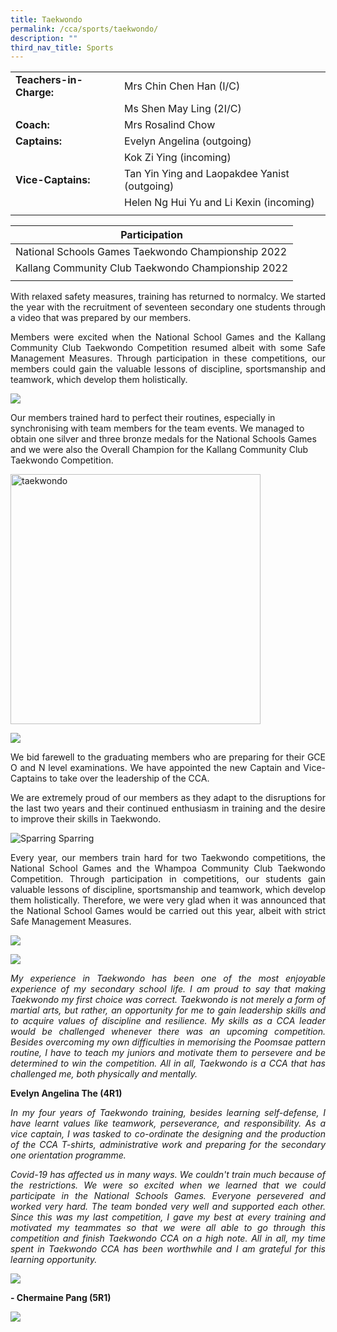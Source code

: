 ```yaml
---
title: Taekwondo
permalink: /cca/sports/taekwondo/
description: ""
third_nav_title: Sports
---
```

|  |  | 
| -------- | -------- |
|**Teachers-in-Charge:**   | Mrs Chin Chen Han (I/C)  |  
| |Ms Shen May Ling (2I/C) |
|**Coach:** | Mrs Rosalind Chow|
|**Captains:** |Evelyn Angelina (outgoing) |
| |Kok Zi Ying (incoming) |
|**Vice-Captains:** |Tan Yin Ying and Laopakdee Yanist (outgoing)    |
| |Helen Ng Hui Yu and Li Kexin (incoming) |
| | |


|**Participation** | 
| --|
|  National Schools Games Taekwondo Championship 2022|  
| Kallang Community Club Taekwondo Championship 2022 |  
| |

<p style="text-align:justify">With relaxed safety measures, training has returned to normalcy. We started the year with the recruitment of seventeen secondary one students through a video that was prepared by our members.</p>

<p style="text-align:justify">Members were excited when the National School Games and the Kallang Community Club Taekwondo Competition resumed albeit with some Safe Management Measures.  Through participation in these competitions, our members could gain the valuable lessons of discipline, sportsmanship and teamwork, which develop them holistically. 

![](/images/Cca/cca-taekd-01.jpg)

Our members trained hard to perfect their routines, especially in synchronising with team members for the team events. We managed to obtain one silver and three bronze medals for the National Schools Games and we were also the Overall Champion for the Kallang Community Club Taekwondo Competition. </p>

<img src="/images/Cca/cca-taekd-03.jpg" alt="taekwondo" style="width:400px" />


![](/images/Cca/cca-taekd-02.jpg)

<p style="text-align:justify">We bid farewell to the graduating members who are preparing for their GCE O and N level examinations. We have appointed the new Captain and Vice-Captains to take over the leadership of the CCA.  </p>

<p style="text-align:justify">We are extremely proud of our members as they adapt to the disruptions for the last two years and their continued enthusiasm in training and the desire to improve their skills in Taekwondo. </p>





![Sparring](/images/Cca/cca-taekwondo-04.jpg)
Sparring

<p style="text-align:justify">Every year, our members train hard for two Taekwondo competitions, the National School Games and the Whampoa Community Club Taekwondo Competition. Through participation in competitions, our students gain valuable lessons of discipline, sportsmanship and teamwork, which develop them holistically. Therefore, we were very glad when it was announced that the National School Games would be carried out this year, albeit with strict Safe Management Measures.</p>

![](/images/Cca/cca-taekwondo-03.jpg)


<p style="text-align:justify">

</p>


<p style="text-align:justify">
</p>

<p style="text-align:justify">
</p>

![](/images/Cca/cca-taekwondo-01.jpg)

<p style="text-align:justify; font-style:italic">
My experience in Taekwondo has been one of the most enjoyable experience of my secondary school life. I am proud to say that making Taekwondo my first choice was correct. Taekwondo is not merely a form of martial arts, but rather, an opportunity for me to gain leadership skills and to acquire values of discipline and resilience. My skills as a CCA leader would be challenged whenever there was an upcoming competition. Besides overcoming my own difficulties in memorising the Poomsae pattern routine, I have to teach my juniors and motivate them to persevere and be determined to win the competition. All in all, Taekwondo is a CCA that has challenged me, both physically and mentally. </p>

<p style="text-align:justify; font-style:italic">
</p>

**Evelyn Angelina The (4R1)**

 
<p style="text-align:justify; font-style:italic">
In my four years of Taekwondo training, besides learning self-defense, I have learnt values like teamwork, perseverance, and responsibility. As a vice captain, I was tasked to co-ordinate the designing and the production of the CCA T-shirts, administrative work and preparing for the secondary one orientation programme. </p>

<p style="text-align:justify; font-style:italic">Covid-19 has affected us in many ways. We couldn't train much because of the restrictions. We were so excited when we learned that we could participate in the National Schools Games. Everyone persevered and worked very hard. The team bonded very well and supported each other. Since this was my last competition, I gave my best at every training and motivated my teammates so that we were all able to go through this competition and finish Taekwondo CCA on a high note. All in all, my time spent in Taekwondo CCA has been worthwhile and I am grateful for this learning opportunity. </p>

![](/images/Cca/cca-taekwondo-05.jpg)

**- Chermaine Pang (5R1)**



![](/images/Cca/cca-taekwondo-06.jpg)